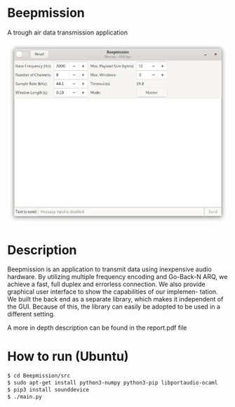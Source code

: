 # Beepmission
A trough air data transmission application


![Image of the UI](/application.png)

# Description
Beepmission is an application to transmit data using inexpensive audio hardware. By utilizing multiple frequency encoding and Go-Back-N ARQ, we achieve a fast, full duplex and errorless connection. We also provide graphical user interface to show the capabilities of our implemen- tation. We built the back end as a separate library, which makes it independent of the GUI. Because of this, the library can easily be adopted to be used in a different setting.

A more in depth  description can be found in the report.pdf file

# How to run (Ubuntu)
    $ cd Beepmission/src
    $ sudo apt-get install python3-numpy python3-pip libportaudio-ocaml
    $ pip3 install sounddevice
    $ ./main.py
